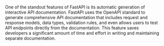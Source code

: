 One of the standout features of FastAPI is its automatic generation of interactive API documentation. FastAPI uses the OpenAPI standard to generate comprehensive API documentation that includes request and response models, data types, validation rules, and even allows users to test API endpoints directly from the documentation. This feature saves developers a significant amount of time and effort in writing and maintaining separate documentation.
